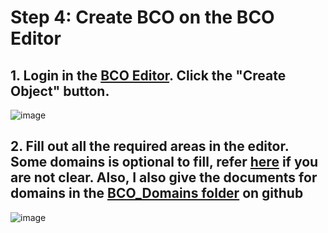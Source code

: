# Step 4: Create BCO on the BCO Editor
## 1. Login in the [BCO Editor](http://www.biocomputeobject.org/bco_editor/). Click the "Create Object" button.
![image](https://bco-gwu.s3.amazonaws.com/images/Screen+Shot+2019-07-31+at+16.36.38.png)

## 2. Fill out all the required areas in the editor. Some domains is optional to fill, refer [here](https://github.com/biocompute-objects/BCO_Specification/blob/master/schemas/biocomputeobject.json) if you are not clear. Also, I also give the documents for domains in the [BCO_Domains folder](https://github.com/haoqianglyu/BioComputeObject/tree/master/BCO_Domains) on github
![image](https://bco-gwu.s3.amazonaws.com/images/Screen+Shot+2019-07-31+at+16.38.15.png)






